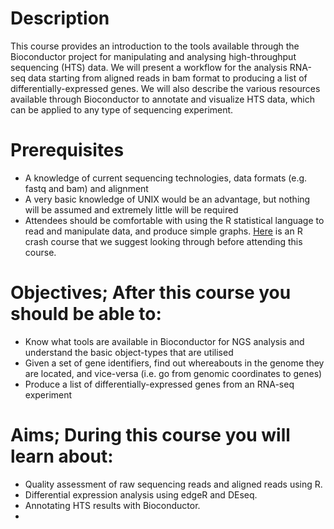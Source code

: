 # Description

This course provides an introduction to the tools available through the Bioconductor project for manipulating and analysing high-throughput sequencing (HTS) data. We will present a workflow for the analysis RNA-seq data starting from aligned reads in bam format to producing a list of differentially-expressed genes. We will also describe the various resources available through Bioconductor to annotate and visualize HTS data, which can be applied to any type of sequencing experiment. 

# Prerequisites

- A knowledge of current sequencing technologies, data formats (e.g. fastq and bam) and alignment
- A very basic knowledge of UNIX would be an advantage, but nothing will be assumed and extremely little will be required
- Attendees should be comfortable with using the R statistical language to read and manipulate data, and produce simple graphs.  [Here](https://bioinformatics-core-shared-training.github.io/r-crash-course/) is an R crash course that we suggest looking through before attending this course. 

# Objectives; After this course you should be able to:

- Know what tools are available in Bioconductor for NGS analysis and understand the basic object-types that are utilised
- Given a set of gene identifiers, find out whereabouts in the genome they are located, and vice-versa (i.e. go from genomic coordinates to genes)
- Produce a list of differentially-expressed genes from an RNA-seq experiment

# Aims; During this course you will learn about:

- Quality assessment of raw sequencing reads and aligned reads using R.
- Differential expression analysis using edgeR and DEseq.
- Annotating HTS results with Bioconductor.
-  
